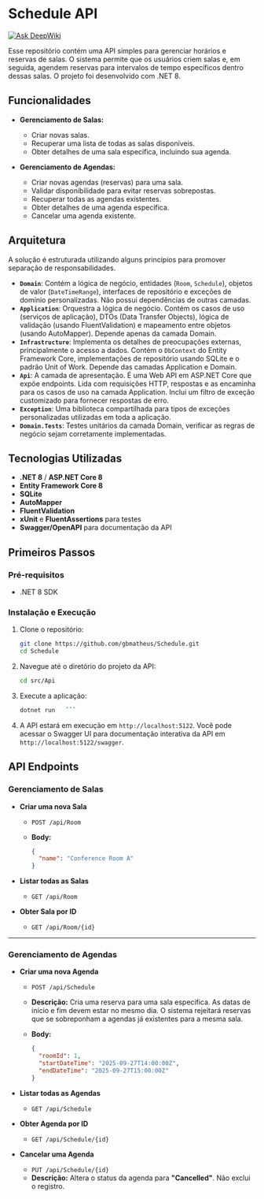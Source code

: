 # Schedule API
[![Ask DeepWiki](https://devin.ai/assets/askdeepwiki.png)](https://deepwiki.com/gbmatheus/Schedule)

Esse repositório contém uma API simples para gerenciar horários e reservas de salas. O sistema permite que os usuários criem salas e, em seguida, agendem reservas para intervalos de tempo específicos dentro dessas salas. O projeto foi desenvolvido com .NET 8.


## Funcionalidades

* **Gerenciamento de Salas:**

  * Criar novas salas.
  * Recuperar uma lista de todas as salas disponíveis.
  * Obter detalhes de uma sala específica, incluindo sua agenda.

* **Gerenciamento de Agendas:**

  * Criar novas agendas (reservas) para uma sala.
  * Validar disponibilidade para evitar reservas sobrepostas.
  * Recuperar todas as agendas existentes.
  * Obter detalhes de uma agenda específica.
  * Cancelar uma agenda existente.

## Arquitetura

A solução é estruturada utilizando alguns princípios para promover separação de responsabilidades.

* **`Domain`**: Contém a lógica de negócio, entidades (`Room`, `Schedule`), objetos de valor (`DateTimeRange`), interfaces de repositório e exceções de domínio personalizadas. Não possui dependências de outras camadas.
* **`Application`**: Orquestra a lógica de negócio. Contém os casos de uso (serviços de aplicação), DTOs (Data Transfer Objects), lógica de validação (usando FluentValidation) e mapeamento entre objetos (usando AutoMapper). Depende apenas da camada Domain.
* **`Infrastructure`**: Implementa os detalhes de preocupações externas, principalmente o acesso a dados. Contém o `DbContext` do Entity Framework Core, implementações de repositório usando SQLite e o padrão Unit of Work. Depende das camadas Application e Domain.
* **`Api`**: A camada de apresentação. É uma Web API em ASP.NET Core que expõe endpoints. Lida com requisições HTTP, respostas e as encaminha para os casos de uso na camada Application. Inclui um filtro de exceção customizado para fornecer respostas de erro.
* **`Exception`**: Uma biblioteca compartilhada para tipos de exceções personalizadas utilizadas em toda a aplicação.
* **`Domain.Tests`**: Testes unitários da camada Domain, verificar as regras de negócio sejam corretamente implementadas.


## Tecnologias Utilizadas

*   **.NET 8** / **ASP.NET Core 8**
*   **Entity Framework Core 8**
*   **SQLite**
*   **AutoMapper**
*   **FluentValidation**
*   **xUnit** e **FluentAssertions** para testes
*   **Swagger/OpenAPI** para documentação da API


## Primeiros Passos

### Pré-requisitos

*   .NET 8 SDK

### Instalação e Execução

1. Clone o repositório:

   ```sh
   git clone https://github.com/gbmatheus/Schedule.git
   cd Schedule
   ```

2. Navegue até o diretório do projeto da API:

   ```sh
   cd src/Api
   ```

3. Execute a aplicação:

   ```sh
   dotnet run   ```

4.  A API estará em execução em `http://localhost:5122`. Você pode acessar o Swagger UI para documentação interativa da API em `http://localhost:5122/swagger`.

## API Endpoints

### Gerenciamento de Salas

* **Criar uma nova Sala**

  * `POST /api/Room`
  * **Body:**

    ```json
    {
      "name": "Conference Room A"
    }
    ```

* **Listar todas as Salas**

  * `GET /api/Room`

* **Obter Sala por ID**

  * `GET /api/Room/{id}`

---

### Gerenciamento de Agendas

* **Criar uma nova Agenda**

  * `POST /api/Schedule`
  * **Descrição:** Cria uma reserva para uma sala específica. As datas de início e fim devem estar no mesmo dia. O sistema rejeitará reservas que se sobreponham a agendas já existentes para a mesma sala.
  * **Body:**

    ```json
    {
      "roomId": 1,
      "startDateTime": "2025-09-27T14:00:00Z",
      "endDateTime": "2025-09-27T15:00:00Z"
    }
    ```

* **Listar todas as Agendas**

  * `GET /api/Schedule`

* **Obter Agenda por ID**

  * `GET /api/Schedule/{id}`

* **Cancelar uma Agenda**

  * `PUT /api/Schedule/{id}`
  * **Descrição:** Altera o status da agenda para **"Cancelled"**. Não exclui o registro.
